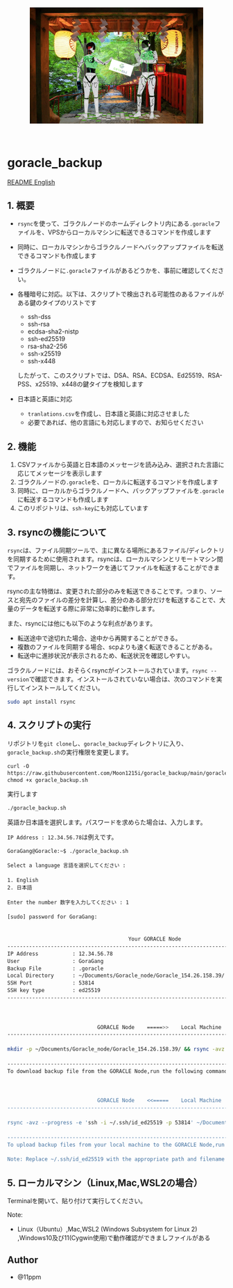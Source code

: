 <br/>
<p align="center">
<img src="img/img1.png" width="400" alt="Moon1215i_twitter">
</a>
</p>
<br/>

# goracle_backup

[README English](https://github.com/Moon1215i/goracle_backup/README.md)

## 1. 概要
* `rsync`を使って、ゴラクルノードのホームディレクトリ内にある`.goracle`ファイルを、VPSからローカルマシンに転送できるコマンドを作成します
* 同時に、ローカルマシンからゴラクルノードへバックアップファイルを転送できるコマンドも作成します
* ゴラクルノードに`.goracle`ファイルがあるどうかを、事前に確認してください。
* 各種暗号に対応。以下は、スクリプトで検出される可能性のあるファイルがある鍵のタイプのリストです
     * ssh-dss
     * ssh-rsa
     * ecdsa-sha2-nistp
     * ssh-ed25519
     * rsa-sha2-256
     * ssh-x25519
     * ssh-x448

  したがって、このスクリプトでは、DSA、RSA、ECDSA、Ed25519、RSA-PSS、x25519、x448の鍵タイプを検知します

* 日本語と英語に対応
     * `tranlations.csv`を作成し、日本語と英語に対応させました
     * 必要であれば、他の言語にも対応しますので、お知らせください

## 2. 機能
1. CSVファイルから英語と日本語のメッセージを読み込み、選択された言語に応じてメッセージを表示します
2. ゴラクルノードの`.goracle`を、ローカルに転送するコマンドを作成します
3. 同時に、ローカルからゴラクルノードへ、バックアップファイルを`.goracle`に転送するコマンドも作成します
4. このリポジトリは、`ssh-key`にも対応しています

## 3. rsyncの機能について
`rsync`は、ファイル同期ツールで、主に異なる場所にあるファイル/ディレクトリを同期するために使用されます。rsyncは、ローカルマシンとリモートマシン間でファイルを同期し、ネットワークを通じてファイルを転送することができます。

rsyncの主な特徴は、変更された部分のみを転送できることです。つまり、ソースと宛先のファイルの差分を計算し、差分のある部分だけを転送することで、大量のデータを転送する際に非常に効率的に動作します。

また、rsyncには他にも以下のような利点があります。

* 転送途中で途切れた場合、途中から再開することができる。
* 複数のファイルを同期する場合、scpよりも速く転送できることがある。
* 転送中に進捗状況が表示されるため、転送状況を確認しやすい。

ゴラクルノードには、おそらくrsyncがインストールされています。`rsync --version`で確認できます。インストールされていない場合は、次のコマンドを実行してインストールしてください。
```sh
sudo apt install rsync
```

## 4. スクリプトの実行

リポジトリを`git clone`し、`goracle_backup`ディレクトリに入り、`goracle_backup.sh`の実行権限を変更します。
<!-- ```sh
git clone https://github.com/Moon1215i/goracle_backup
cd goracle_backup
chmod +x goracle_backup.sh
```

もしくは -->

```
curl -O https://raw.githubusercontent.com/Moon1215i/goracle_backup/main/goracle_backup.sh
chmod +x goracle_backup.sh
```

実行します
```sh
./goracle_backup.sh
```

英語か日本語を選択します。パスワードを求めらた場合は、入力します。

`IP Address : 12.34.56.78`は例えです。

```sh
GoraGang@Goracle:~$ ./goracle_backup.sh 

Select a language 言語を選択してください :

1. English
2. 日本語

Enter the number 数字を入力してください : 1

[sudo] password for GoraGang: 


                                       Your GORACLE Node                                          
-----------------------------------------------------------------------------------------------------
IP Address           : 12.34.56.78
User                 : GoraGang
Backup File          : .goracle
Local Directory      : ~/Documents/Goracle_node/Goracle_154.26.158.39/
SSH Port             : 53814
SSH key type         : ed25519
-----------------------------------------------------------------------------------------------------



                             GORACLE Node    =====>>    Local Machine                             
-----------------------------------------------------------------------------------------------------

mkdir -p ~/Documents/Goracle_node/Goracle_154.26.158.39/ && rsync -avz --progress -e 'ssh -i ~/.ssh/id_ed25519 -p 53814' GoraGang@154.26.158.39:.goracle ~/Documents/Goracle_node/Goracle_154.26.158.39/

-----------------------------------------------------------------------------------------------------
To download backup file from the GORACLE Node,run the following command in your local machine's terminal



                             GORACLE Node    <<=====    Local Machine                             
-----------------------------------------------------------------------------------------------------

rsync -avz --progress -e 'ssh -i ~/.ssh/id_ed25519 -p 53814' ~/Documents/Goracle_node/Goracle_154.26.158.39/.goracle GoraGang@154.26.158.39:.goracle

-----------------------------------------------------------------------------------------------------
To upload backup files from your local machine to the GORACLE Node,run the following command in your terminal on the local machine.

Note: Replace ~/.ssh/id_ed25519 with the appropriate path and filename of your private key.
```


## 5. ローカルマシン（Linux,Mac,WSL2の場合）

Terminalを開いて、貼り付けて実行してください。



Note: 
* Linux（Ubuntu）,Mac,WSL2 (Windows Subsystem for Linux 2) ,Windows10及び11(Cygwin使用)で動作確認ができましファイルがある



## Author

* @11ppm
   
